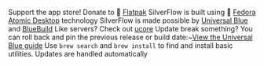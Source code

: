 Support the app store! Donate to  [Flatpak](https://opencollective.com/flatpak)
SilverFlow is built using 󰣛 [Fedora Atomic Desktop](https://fedoraproject.org/atomic-desktops/) technology
SilverFlow is made possible by [Universal Blue](https://universal-blue.org) and [BlueBuild](https://blue-build.org)
Like servers? Check out [ucore](https://github.com/ublue-os/ucore)
Update break something? You can roll back and pin the previous release or build date:~[View the Universal Blue guide](https://universal-blue.discourse.group/docs?topic=513)
Use `brew search` and `brew install` to find and install basic utilities. Updates are handled automatically